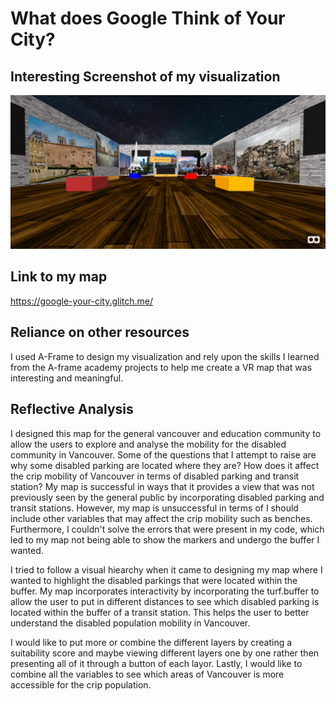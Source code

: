 # What does Google Think of Your City?
## Interesting Screenshot of my visualization
![](images/interesting-snapshot.GIF)
## Link to my map
https://google-your-city.glitch.me/
## Reliance on other resources
I used A-Frame to design my visualization and rely upon the skills I learned from the A-frame academy projects to help me create a VR map that was interesting and meaningful.
## Reflective Analysis

I designed this map for the general vancouver and education community to allow the users to explore and analyse the mobility for the disabled community in Vancouver. Some of the questions that I attempt to raise are why some disabled parking are located where they are? How does it affect the crip mobility of Vancouver in terms of disabled parking and transit station?
My map is successful in ways that it provides a view that was not previously seen by the general public by incorporating disabled parking and transit stations. However, my map is unsuccessful in terms of I should include other variables that may affect the crip mobility such as benches. Furthermore, I couldn't solve the errors that were present in my code, which led to my map not being able to show the markers and undergo the buffer I wanted.

I tried to follow a visual hiearchy when it came to designing my map where I wanted to highlight the disabled parkings that were located within the buffer.
My map incorporates interactivity by incorporating the turf.buffer to allow the user to put in different distances to see which disabled parking is located within the buffer of a transit station. This helps the user to better understand the disabled population mobility in Vancouver.

I would like to put more or combine the different layers by creating a suitability score and maybe viewing different layers one by one rather then presenting all of it through a button of each layor. Lastly, I would like to combine all the variables to see which areas of Vancouver is more accessible for the crip population.
